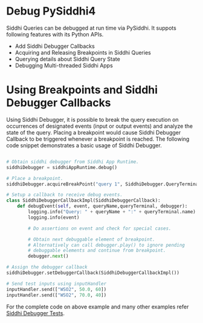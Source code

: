 # Debug PySiddhi4

Siddhi Queries can be debugged at run time via PySiddhi. 
It suppots following features with its Python APIs.

* Add Siddhi Debugger Callbacks
* Acquiring and Releasing Breakpoints in Siddhi Queries
* Querying details about Siddhi Query State
* Debugging Multi-threaded Siddhi Apps

# Using Breakpoints and Siddhi Debugger Callbacks
Using Siddhi Debugger, it is possible to break the query execution on occurrences of designated events (input or output events) and analyze the state of the query. Placing a breakpoint would cause Siddhi Debugger Callback to be triggered whenever a breakpoint is reached. The following code snippet demonstrates a basic usage of Siddhi Debugger.

```python

# Obtain siddhi debugger from Siddhi App Runtime.
siddhiDebugger = siddhiAppRuntime.debug()

# Place a breakpoint.
siddhiDebugger.acquireBreakPoint("query 1", SiddhiDebugger.QueryTerminal.IN)

# Setup a callback to receive debug events.
class SiddhiDebuggerCallbackImpl(SiddhiDebuggerCallback):
    def debugEvent(self, event, queryName,queryTerminal, debugger):
        logging.info("Query: " + queryName + ":" + queryTerminal.name)
        logging.info(event)

        # Do assertions on event and check for special cases.

        # Obtain next debuggable element of breakpoint.
        # Alternatively can call debugger.play() to ignore pending
        # debuggable elements and continue from breakpoint.
        debugger.next()

# Assign the debugger callback
siddhiDebugger.setDebuggerCallback(SiddhiDebuggerCallbackImpl())

# Send test inputs using inputHandler
inputHandler.send(["WSO2", 50.0, 60])
inputHandler.send(["WSO2", 70.0, 40])
```

For the complete code on above example and many other examples refer [Siddhi Debugger Tests](https://github.com/wso2/PySiddhi/blob/master/Tests/SiddhiCoreTests/TestDebugger.py).